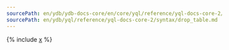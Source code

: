 ```yaml
---
sourcePath: en/ydb/ydb-docs-core/en/core/yql/reference/yql-docs-core-2/syntax/drop_table.md
sourcePath: en/ydb/yql/reference/yql-docs-core-2/syntax/drop_table.md
---
```


{% include [x](_includes/drop_table.md) %}

